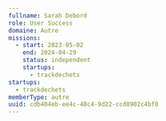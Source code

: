 ```yaml
---
fullname: Sarah Debord
role: User Success
domaine: Autre
missions:
  - start: 2023-05-02
    end: 2024-04-29
    status: independent
    startups:
      - trackdechets
startups:
  - trackdechets
memberType: autre
uuid: cdb404eb-ee4c-48c4-9d22-ccd8902c4bf0
---
```

